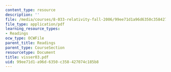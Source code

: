 ```yaml
---
content_type: resource
description: ''
file: /media/courses/8-033-relativity-fall-2006/99ee71d1a96d6350c358427074c185b8_visser03.pdf
file_type: application/pdf
learning_resource_types:
- Readings
ocw_type: OCWFile
parent_title: Readings
parent_type: CourseSection
resourcetype: Document
title: visser03.pdf
uid: 99ee71d1-a96d-6350-c358-427074c185b8
---
```

